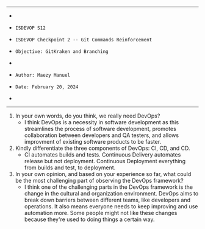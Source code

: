 **********************************************************************
*
*     ISDEVOP S12
*     ISDEVOP Checkpoint 2 -- Git Commands Reinforcement
*     Objective: GitKraken and Branching
*     
*     Author: Maezy Manuel
*     Date: February 20, 2024
*     
**********************************************************************
1. In your own words, do you think, we really need DevOps?
    - I think DevOps is a necessity in software development as this streamlines the process of software development, promotes collaboration between developers and QA testers,
    and allows improvment of existing software products to be faster.  
2. Kindly differentiate the three components of DevOps: CI, CD, and CD.
    - CI automates builds and tests. Continuous Delivery automates release but not deployment. Continuous Deployment everything from builds and test, to deployment.
3. In your own opinion, and based on your experience so far, what could be the most challenging part of observing the DevOps framework?
    - I think one of the challenging parts in the DevOps framework is the change in the cultural and organization environment. DevOps aims to break down barriers between different teams, like developers and operations. It also means everyone needs to keep improving and use automation more. Some people might not like these changes because they're used to doing things a certain way.  